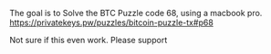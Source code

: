 The goal is to Solve the BTC Puzzle code 68, using a macbook pro.
https://privatekeys.pw/puzzles/bitcoin-puzzle-tx#p68

Not sure if this even work. Please support
